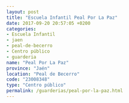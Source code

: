 ```yaml
---
layout: post
title: "Escuela Infantil Peal Por La Paz"
date: 2017-09-20 20:57:05 +0200
categories:
- Escuela Infantil
- jaen
- peal-de-becerro
- Centro público
- guarderia
name: "Peal Por La Paz"
province: "Jaén"
location: "Peal de Becerro"
code: "23008348"
type: "Centro público"
permalink: /guarderias/peal-por-la-paz.html
---
```

